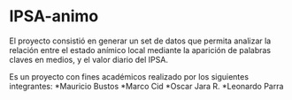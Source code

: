# IPSA-animo
El proyecto consistió en generar un set de datos que permita analizar la relación entre el estado anímico local mediante la aparición de palabras claves en medios, y el valor diario del IPSA.

Es un proyecto con fines académicos realizado por los siguientes integrantes:
*Mauricio Bustos
*Marco Cid
*Oscar Jara R.
*Leonardo Parra
